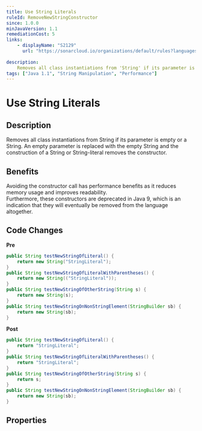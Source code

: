 ```yaml
---
title: Use String Literals
ruleId: RemoveNewStringConstructor
since: 1.0.0
minJavaVersion: 1.1
remediationCost: 5
links:
    - displayName: "S2129"
      url: "https://sonarcloud.io/organizations/default/rules?languages=java&open=java%3AS2129&q=S2129"
    
description:
    Removes all class instantiations from 'String' if its parameter is empty or a 'String'.
tags: ["Java 1.1", "String Manipulation", "Performance"]
---
```


# Use String Literals

## Description

Removes all class instantiations from String if its parameter is empty or a String. An empty parameter is replaced with the empty String and the construction of a String or String-literal removes the constructor.   

## Benefits

Avoiding the constructor call has performance benefits as it reduces memory usage and improves readability.   
Furthermore, these constructors are deprecated in Java 9, which is an indication that they will eventually be removed from the language altogether.   


## Code Changes

__Pre__

``` java
public String testNewStringOfLiteral() {
    return new String("StringLiteral");
}
public String testNewStringOfLiteralWithParentheses() {
    return new String(("StringLiteral"));
}
public String testNewStringOfOtherString(String s) {
    return new String(s);
}
public String testNewStringOnNonStringElement(StringBuilder sb) {
    return new String(sb);
}
```

__Post__

``` java
public String testNewStringOfLiteral() {
    return "StringLiteral";
}
public String testNewStringOfLiteralWithParentheses() {
    return "StringLiteral";
}
public String testNewStringOfOtherString(String s) {
    return s;
}
public String testNewStringOnNonStringElement(StringBuilder sb) {
    return new String(sb);
}
```

<VersionNotice />


## Properties

<RuleProperties />
